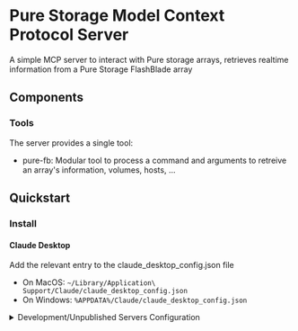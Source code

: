 # Pure Storage Model Context Protocol Server

A simple MCP server to interact with Pure storage arrays, retrieves realtime information from a Pure Storage FlashBlade array

## Components

### Tools
The server provides a single tool:
 - pure-fb: Modular tool to process a command and arguments to retreive an array's information, volumes, hosts, ...

## Quickstart

### Install

#### Claude Desktop
Add the relevant entry to the claude_desktop_config.json file

- On MacOS: `~/Library/Application\ Support/Claude/claude_desktop_config.json`
- On Windows: `%APPDATA%/Claude/claude_desktop_config.json`

<details>
  <summary>Development/Unpublished Servers Configuration</summary>
 
  "mcpServers": {
    "puremcpserver": {
      "command": "uv",
      "args": [
        "--directory",
        "/path/to/pure-mcp-server",
        "run",
        "pure-mcp-server"
      ]
    }
  }
  
</details>


